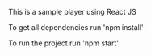 This is a sample player using React JS


To get all dependencies run 'npm install'

To run the project run 'npm start'
